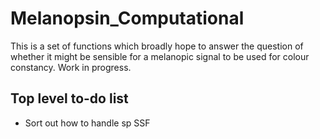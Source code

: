 # Melanopsin_Computational

This is a set of functions which broadly hope to answer the question of whether it might be sensible for a melanopic signal to be used for colour constancy.
Work in progress.

## Top level to-do list

- Sort out how to handle sp SSF
